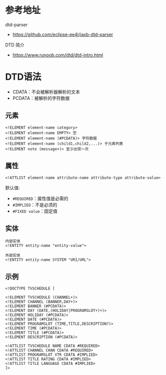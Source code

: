 # 参考地址
dtd-parser
- https://github.com/eclipse-ee4j/jaxb-dtd-parser

DTD 简介
- https://www.runoob.com/dtd/dtd-intro.html

# DTD语法
- CDATA：不会被解析器解析的文本
- PCDATA：被解析的字符数据
## 元素
```
<!ELEMENT element-name category>
<!ELEMENT element-name EMPTY> 空
<!ELEMENT element-name (#PCDATA)> 字符数据
<!ELEMENT element-name (child1,child2,...)> 子元素列表
<!ELEMENT note (message+)> 至少出现一次
```

## 属性
```
<!ATTLIST element-name attribute-name attribute-type attribute-value>
```
默认值:
- `#REQUIRED`：属性值是必需的
- `#IMPLIED`：不是必须的
- `#FIXED value`：固定值

## 实体
```
内部实体
<!ENTITY entity-name "entity-value">

外部实体
<!ENTITY entity-name SYSTEM "URI/URL">
```

## 示例
```
<!DOCTYPE TVSCHEDULE [

<!ELEMENT TVSCHEDULE (CHANNEL+)>
<!ELEMENT CHANNEL (BANNER,DAY+)>
<!ELEMENT BANNER (#PCDATA)>
<!ELEMENT DAY (DATE,(HOLIDAY|PROGRAMSLOT+)+)>
<!ELEMENT HOLIDAY (#PCDATA)>
<!ELEMENT DATE (#PCDATA)>
<!ELEMENT PROGRAMSLOT (TIME,TITLE,DESCRIPTION?)>
<!ELEMENT TIME (#PCDATA)>
<!ELEMENT TITLE (#PCDATA)> 
<!ELEMENT DESCRIPTION (#PCDATA)>

<!ATTLIST TVSCHEDULE NAME CDATA #REQUIRED>
<!ATTLIST CHANNEL CHAN CDATA #REQUIRED>
<!ATTLIST PROGRAMSLOT VTR CDATA #IMPLIED>
<!ATTLIST TITLE RATING CDATA #IMPLIED>
<!ATTLIST TITLE LANGUAGE CDATA #IMPLIED>
]>
```
